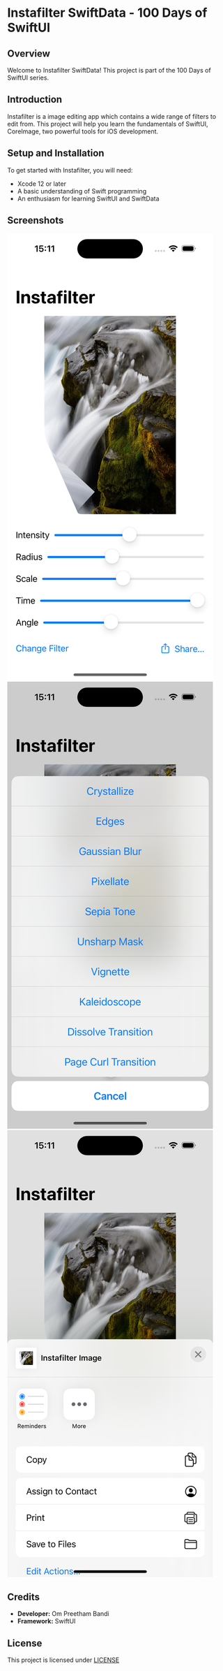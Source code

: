 # Instafilter SwiftData - 100 Days of SwiftUI

## Overview

Welcome to Instafilter SwiftData! This project is part of the 100 Days of SwiftUI series.

## Introduction

Instafilter is a image editing app which contains a wide range of filters to edit from. This project will help you learn the fundamentals of SwiftUI, CoreImage, two powerful tools for iOS development.

## Setup and Installation

To get started with Instafilter, you will need:

- Xcode 12 or later
- A basic understanding of Swift programming
- An enthusiasm for learning SwiftUI and SwiftData

## Screenshots

![filters](./screenshots/filters.png)
![change](./screenshots/change.png)
![share](./screenshots/share.png)

## Credits

- **Developer:** Om Preetham Bandi
- **Framework:** SwiftUI

## License

This project is licensed under [LICENSE](LICENSE)
